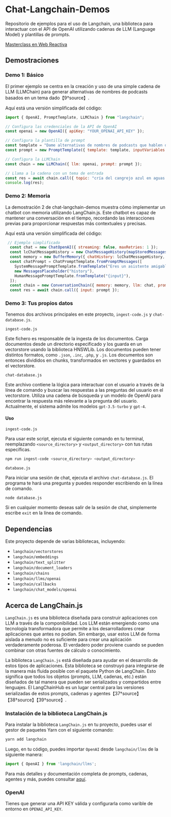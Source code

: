 # Chat-Langchain-Demos

Repositorio de ejemplos para el uso de Langchain, una biblioteca para interactuar con el API de OpenAI utilizando cadenas de LLM (Language Model) y plantillas de prompts.

[Masterclass en Web Reactiva](https://www.webreactiva.com/cursos/masterclass/como-crear-aplicaciones-con-inteligencia-artificial-con-langchain-y-openai)

## Demostraciones

### Demo 1: Básico

El primer ejemplo se centra en la creación y uso de una simple cadena de LLM (LLMChain) para generar alternativas de nombres de podcasts basados en un tema dado【9†source】. 

Aquí está una versión simplificada del código:

```javascript
import { OpenAI, PromptTemplate, LLMChain } from "langchain";

// Configura las credenciales de la API de OpenAI
const openai = new OpenAI({ apiKey: "YOUR_OPENAI_API_KEY" }); 

// Configura la plantilla de prompt
const template = "Dame alternativas de nombres de podcasts que hablen de {topic}?";
const prompt = new PromptTemplate({ template: template, inputVariables: ["topic"] }); 

// Configura la LLMChain
const chain = new LLMChain({ llm: openai, prompt: prompt }); 

// Llama a la cadena con un tema de entrada
const res = await chain.call({ topic: "cría del cangrejo azul en aguas profundas" });  
console.log(res);
```

### Demo 2: Memoria

La demostración 2 de chat-langchain-demos muestra cómo implementar un chatbot con memoria utilizando LangChain.js. Este chatbot es capaz de mantener una conversación en el tiempo, recordando las interacciones previas para proporcionar respuestas más contextuales y precisas.


Aquí está una versión simplificada del código:

```javascript
 // Ejemplo simplificado
  const chat = new ChatOpenAI({ streaming: false, maxRetries: 1 });
  const lcChatMessageHistory = new ChatMessageHistory(mapStoredMessagesToChatMessages(messages));
  const memory = new BufferMemory({ chatHistory: lcChatMessageHistory, returnMessages: true, memoryKey: "history" });
  const chatPrompt = ChatPromptTemplate.fromPromptMessages([
    SystemMessagePromptTemplate.fromTemplate("Eres un asistente amigable que sabe mucho de historia. Responde SIEMPRE en español."),
    new MessagesPlaceholder("history"),
    HumanMessagePromptTemplate.fromTemplate("{input}"),
  ]);
  const chain = new ConversationChain({ memory: memory, llm: chat, prompt: chatPrompt });
  const res = await chain.call({ input: prompt });

```

### Demo 3: Tus propios datos

Tenemos dos archivos principales en este proyecto, `ingest-code.js` y `chat-database.js`.

`ingest-code.js`

Este fichero es responsable de la ingesta de los documentos. Carga documentos desde un directorio especificado y los guarda en un vectorstore usando la biblioteca HNSWLib. Los documentos pueden tener distintos formatos, como `.json`, `.inc`, `.php`, y `.js`. Los documentos son entonces divididos en chunks, transformados en vectores y guardados en el vectorstore.

`chat-database.js`

Este archivo contiene la lógica para interactuar con el usuario a través de la línea de comando y buscar las respuestas a las preguntas del usuario en el vectorstore. Utiliza una cadena de búsqueda y un modelo de OpenAI para encontrar la respuesta más relevante a la pregunta del usuario. Actualmente, el sistema admite los modelos `gpt-3.5-turbo` y `gpt-4`.

#### Uso

`ingest-code.js`

Para usar este script, ejecuta el siguiente comando en tu terminal, reemplazando `<source_directory>` y `<output_directory>` con tus rutas específicas.

```bash
npm run ingest-code <source_directory> <output_directory>
```

`database.js`

Para iniciar una sesión de chat, ejecuta el archivo `chat-database.js`. El programa te hará una pregunta y puedes responder escribiendo en la línea de comando.

```bash
node database.js
```

Si en cualquier momento deseas salir de la sesión de chat, simplemente escribe `exit` en la línea de comando.

## Dependencias

Este proyecto depende de varias bibliotecas, incluyendo:

- `langchain/vectorstores`
- `langchain/embeddings`
- `langchain/text_splitter`
- `langchain/document_loaders`
- `langchain/chains`
- `langchain/llms/openai`
- `langchain/callbacks`
- `langchain/chat_models/openai`


## Acerca de LangChain.js

`LangChain.js` es una biblioteca diseñada para construir aplicaciones con LLM a través de la componibilidad. Los LLM están emergiendo como una tecnología transformadora que permite a los desarrolladores crear aplicaciones que antes no podían. Sin embargo, usar estos LLM de forma aislada a menudo no es suficiente para crear una aplicación verdaderamente poderosa. El verdadero poder proviene cuando se pueden combinar con otras fuentes de cálculo o conocimiento.

La biblioteca `LangChain.js` está diseñada para ayudar en el desarrollo de estos tipos de aplicaciones. Esta biblioteca se construyó para integrarse de la manera más fluida posible con el paquete Python de LangChain. Esto significa que todos los objetos (prompts, LLM, cadenas, etc.) están diseñados de tal manera que pueden ser serializados y compartidos entre lenguajes. El LangChainHub es un lugar central para las versiones serializadas de estos prompts, cadenas y agentes【37†source】【38†source】【39†source】.


### Instalación de la biblioteca LangChain.js

Para instalar la biblioteca `LangChain.js` en tu proyecto, puedes usar el gestor de paquetes Yarn con el siguiente comando:

```bash
yarn add langchain
```

Luego, en tu código, puedes importar `OpenAI` desde `langchain/llms` de la siguiente manera:

```javascript
import { OpenAI } from 'langchain/llms';
```

Para más detalles y documentación completa de prompts, cadenas, agentes y más, puedes consultar [aquí](https://hwchase17.github.io).


### OpenAI

Tienes que generar una API KEY válida y configurarla como varible de entorno en `OPENAI_API_KEY`.
